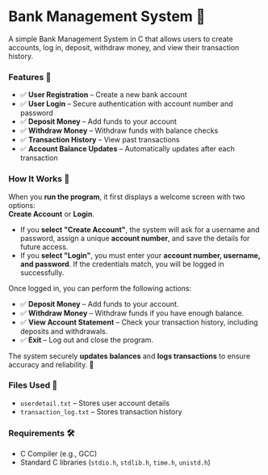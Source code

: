 # Bank Management System 🏦

A simple Bank Management System in C that allows users to create accounts, log in, deposit, withdraw money, and view their transaction history.

### Features 🚀
- ✅ **User Registration** – Create a new bank account
- ✅ **User Login** – Secure authentication with account number and password
- ✅ **Deposit Money** – Add funds to your account
- ✅ **Withdraw Money** – Withdraw funds with balance checks
- ✅ **Transaction History** – View past transactions
- ✅ **Account Balance Updates** – Automatically updates after each transaction

### How It Works 🔄

When you **run the program**, it first displays a welcome screen with two options:  
**Create Account** or **Login**.

- If you **select "Create Account"**, the system will ask for a username and password, assign a unique **account number**, and save the details for future access.
- If you **select "Login"**, you must enter your **account number, username, and password**. If the credentials match, you will be logged in successfully.

Once logged in, you can perform the following actions:

- ✅ **Deposit Money** – Add funds to your account.
- ✅ **Withdraw Money** – Withdraw funds if you have enough balance.
- ✅ **View Account Statement** – Check your transaction history, including deposits and withdrawals.
- ✅ **Exit** – Log out and close the program.

The system securely **updates balances** and **logs transactions** to ensure accuracy and reliability. 🚀

### Files Used 📂
- `userdetail.txt` – Stores user account details
- `transaction_log.txt` – Stores transaction history

### Requirements 🛠
- C Compiler (e.g., GCC)
- Standard C libraries (`stdio.h`, `stdlib.h`, `time.h`, `unistd.h`)

